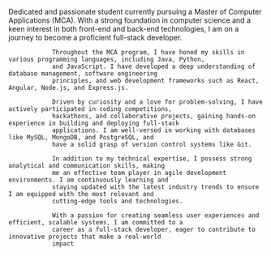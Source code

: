 Dedicated and passionate student currently pursuing a Master of Computer Applications (MCA). With a
                strong foundation in computer science and a keen interest in both front-end and back-end technologies, I am
                on a journey to become a proficient full-stack developer.

                Throughout the MCA program, I have honed my skills in various programming languages, including Java, Python,
                and JavaScript. I have developed a deep understanding of database management, software engineering
                principles, and web development frameworks such as React, Angular, Node.js, and Express.js.

                Driven by curiosity and a love for problem-solving, I have actively participated in coding competitions,
                hackathons, and collaborative projects, gaining hands-on experience in building and deploying full-stack
                applications. I am well-versed in working with databases like MySQL, MongoDB, and PostgreSQL, and
                have a solid grasp of version control systems like Git.

                In addition to my technical expertise, I possess strong analytical and communication skills, making
                me an effective team player in agile development environments. I am continuously learning and
                staying updated with the latest industry trends to ensure I am equipped with the most relevant and
                cutting-edge tools and technologies.

                With a passion for creating seamless user experiences and efficient, scalable systems, I am committed to a
                career as a full-stack developer, eager to contribute to innovative projects that make a real-world
                impact
